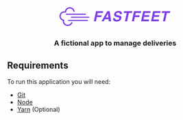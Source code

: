 <h1 align="center">
    <img alt="Fastfeet App" src="https://github.com/almeida-joseantonio/fastfeet/blob/master/frontend/src/assets/fastfeet-logo.png" />
</h1>

<h3 align="center">
  A fictional app to manage deliveries
</h3>

## Requirements
To run this application you will need:
* [Git](https://git-scm.com)
* [Node](https://nodejs.org/)
* [Yarn](https://yarnpkg.com/) (Optional)
